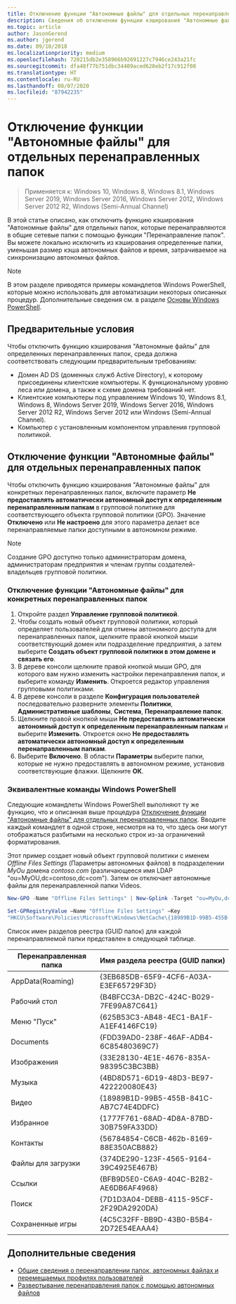 ```yaml
---
title: Отключение функции "Автономные файлы" для отдельных перенаправленных папок
description: Сведения об отключении функции кэширования "Автономные файлы" для отдельных папок, которые перенаправляются в общие сетевые папки с помощью функции "Перенаправление папок".
ms.topic: article
author: JasonGerend
ms.author: jgerend
ms.date: 09/10/2018
ms.localizationpriority: medium
ms.openlocfilehash: 720215db2e358966b92691227c7946ce243a21fc
ms.sourcegitcommit: dfa48f77b751dbc34409aced628eb2f17c912f08
ms.translationtype: HT
ms.contentlocale: ru-RU
ms.lasthandoff: 08/07/2020
ms.locfileid: "87942235"
---
```

# <a name="disable-offline-files-on-individual-redirected-folders"></a>Отключение функции "Автономные файлы" для отдельных перенаправленных папок

>Применяется к: Windows 10, Windows 8, Windows 8.1, Windows Server 2019, Windows Server 2016, Windows Server 2012, Windows Server 2012 R2, Windows (Semi-Annual Channel)

В этой статье описано, как отключить функцию кэширования "Автономные файлы" для отдельных папок, которые перенаправляются в общие сетевые папки с помощью функции "Перенаправление папок". Вы можете локально исключить из кэширования определенные папки, уменьшая размер кэша автономных файлов и время, затрачиваемое на синхронизацию автономных файлов.

>[!NOTE]
>В этом разделе приводятся примеры командлетов Windows PowerShell, которые можно использовать для автоматизации некоторых описанных процедур. Дополнительные сведения см. в разделе [Основы Windows PowerShell](/powershell/scripting/getting-started/fundamental/windows-powershell-basics?view=powershell-6).

## <a name="prerequisites"></a>Предварительные условия

Чтобы отключить функцию кэширования "Автономные файлы" для определенных перенаправленных папок, среда должна соответствовать следующим предварительным требованиям:

- Домен AD DS (доменных служб Active Directory), к которому присоединены клиентские компьютеры. К функциональному уровню леса или домена, а также к схеме домена требований нет.
- Клиентские компьютеры под управлением Windows 10, Windows 8.1, Windows 8, Windows Server 2019, Windows Server 2016, Windows Server 2012 R2, Windows Server 2012 или Windows (Semi-Annual Channel).
- Компьютер с установленным компонентом управления групповой политикой.

## <a name="disabling-offline-files-on-individual-redirected-folders"></a>Отключение функции "Автономные файлы" для отдельных перенаправленных папок

Чтобы отключить функцию кэширования "Автономные файлы" для конкретных перенаправленных папок, включите параметр **Не предоставлять автоматически автономный доступ к определенным перенаправленным папкам** в групповой политике для соответствующего объекта групповой политики (GPO). Значение **Отключено** или **Не настроено** для этого параметра делает все перенаправляемые папки доступными в автономном режиме.

>[!NOTE]
>Создание GPO доступно только администраторам домена, администраторам предприятия и членам группы создателей-владельцев групповой политики.

### <a name="to-disable-offline-files-on-specific-redirected-folders"></a>Отключение функции "Автономные файлы" для конкретных перенаправленных папок

1. Откройте раздел **Управление групповой политикой**.
2. Чтобы создать новый объект групповой политики, который определяет пользователей для отмены автономного доступа для перенаправленных папок, щелкните правой кнопкой мыши соответствующий домен или подразделение предприятия, а затем выберите **Создать объект групповой политики в этом домене и связать его**.
3. В дереве консоли щелкните правой кнопкой мыши GPO, для которого вам нужно изменить настройки перенаправления папок, и выберите команду **Изменить**. Откроется редактор управления групповыми политиками.
4. В дереве консоли в разделе **Конфигурация пользователей** последовательно разверните элементы **Политики**, **Административные шаблоны**, **Система**, **Перенаправление папок**.
5. Щелкните правой кнопкой мыши **Не предоставлять автоматически автономный доступ к определенным перенаправленным папкам** и выберите **Изменить**. Откроется окно **Не предоставлять автоматически автономный доступ к определенным перенаправленным папкам**.
6. Выберите **Включено**. В области **Параметры** выберите папки, которые не нужно предоставлять в автономном режиме, установив соответствующие флажки. Щелкните **ОК**.

### <a name="windows-powershell-equivalent-commands"></a>Эквивалентные команды Windows PowerShell

Следующие командлеты Windows PowerShell выполняют ту же функцию, что и описанная выше процедура [Отключение функции "Автономные файлы" для отдельных перенаправленных папок](#disabling-offline-files-on-individual-redirected-folders). Вводите каждый командлет в одной строке, несмотря на то, что здесь они могут отображаться разбитыми на несколько строк из-за ограничений форматирования.

Этот пример создает новый объект групповой политики с именем *Offline Files Settings* (Параметры автономных файлов) в подразделении *MyOu* домена *contoso.com* (различающееся имя LDAP "ou=MyOU,dc=contoso,dc=com"). Затем он отключает автономные файлы для перенаправленной папки Videos.

```PowerShell
New-GPO -Name "Offline Files Settings" | New-Gplink -Target "ou=MyOu,dc=contoso,dc=com" -LinkEnabled Yes

Set-GPRegistryValue –Name "Offline Files Settings" –Key
"HKCU\Software\Policies\Microsoft\Windows\NetCache\{18989B1D-99B5-455B-841C-AB7C74E4DDFC}" -ValueName DisableFRAdminPinByFolder –Type DWORD –Value 1
```

Список имен разделов реестра (GUID папок) для каждой перенаправляемой папки представлен в следующей таблице.

|Перенаправленная папка|Имя раздела реестра (GUID папки)|
|---|---|
|AppData(Roaming)|{3EB685DB-65F9-4CF6-A03A-E3EF65729F3D}|
|Рабочий стол|{B4BFCC3A-DB2C-424C-B029-7FE99A87C641}|
|Меню "Пуск"|{625B53C3-AB48-4EC1-BA1F-A1EF4146FC19}|
|Documents|{FDD39AD0-238F-46AF-ADB4-6C85480369C7}|
|Изображения|{33E28130-4E1E-4676-835A-98395C3BC3BB}|
|Музыка|{4BD8D571-6D19-48D3-BE97-422220080E43}|
|Видео|{18989B1D-99B5-455B-841C-AB7C74E4DDFC}|
|Избранное|{1777F761-68AD-4D8A-87BD-30B759FA33DD}|
|Контакты|{56784854-C6CB-462b-8169-88E350ACB882}|
|Файлы для загрузки|{374DE290-123F-4565-9164-39C4925E467B}|
|Ссылки|{BFB9D5E0-C6A9-404C-B2B2-AE6DB6AF4968}|
|Поиск|{7D1D3A04-DEBB-4115-95CF-2F29DA2920DA}|
|Сохраненные игры|{4C5C32FF-BB9D-43B0-B5B4-2D72E54EAAA4}|

## <a name="more-information"></a>Дополнительные сведения

- [Общие сведения о перенаправлении папок, автономных файлах и перемещаемых профилях пользователей](folder-redirection-rup-overview.md)
- [Развертывание перенаправления папок с помощью автономных файлов](deploy-folder-redirection.md)

